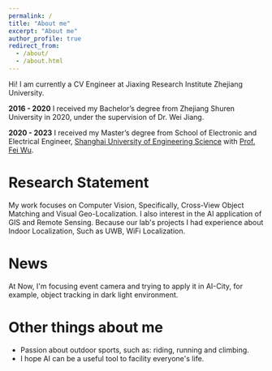 ```yaml
---
permalink: /
title: "About me"
excerpt: "About me"
author_profile: true
redirect_from: 
  - /about/
  - /about.html
---
```



Hi! I am currently a CV Engineer at Jiaxing Research Institute Zhejiang University.

**2016 - 2020** I received my Bachelor’s degree from Zhejiang Shuren University in 2020, under the supervision of Dr. Wei Jiang.

**2020 - 2023** I received my Master’s degree from School of Electronic and Electrical Engineer,
[Shanghai University of Engineering Science](https://en.sues.edu.cn/) with [Prof. Fei Wu](https://seee.sues.edu.cn/0a/3d/c20789a133693/page.htm).


[//]: # (**2020 - Present** I am a M.S. Student at [Shanghai University of Engineering Science]&#40;https://en.sues.edu.cn/&#41;)

Research Statement
======
My work focuses on Computer Vision, Specifically, Cross-View Object Matching and Visual Geo-Localization.
I also interest in the AI application of GIS and Remote Sensing. Because our lab's
projects I had experience about Indoor Localization, Such as UWB, WiFi Localization.

News
======
At Now, I'm focusing event camera and trying to apply it in AI-City, for example, object tracking in dark light environment.


Other things about me
======
- Passion about outdoor sports, such as: riding, running and climbing.
- I hope AI can be a useful tool to facility everyone's life.

